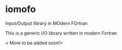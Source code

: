 # iomofo
Input/Output library in MOdern FOrtran

This is a generic I/O library written in modern Fortran

< More to be added soon!>
